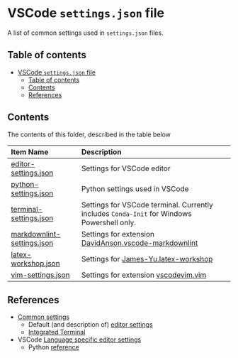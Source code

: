 # VSCode `settings.json` file

A list of common settings used in `settings.json` files.

## Table of contents

- [VSCode `settings.json` file](#vscode-settingsjson-file)
    - [Table of contents](#table-of-contents)
    - [Contents](#contents)
    - [References](#references)

## Contents

The contents of this folder, described in the table below

| Item Name | Description |
| :---- | :----- |
| [editor-settings.json](./editor-settings.json) | Settings for VSCode editor |
| [python-settings.json](./python-settings.json) | Python settings used in VSCode |
| [terminal-settings.json](./terminal-settings.json) | Settings for VSCode terminal. Currently includes `Conda-Init` for Windows Powershell only. |
| [markdownlint-settings.json](./markdownlint-settings.json) | Settings for extension [DavidAnson.vscode-markdownlint](https://marketplace.visualstudio.com/items?itemName=DavidAnson.vscode-markdownlint) |
| [latex-workshop.json](./latex-workshop.json) | Settings for [James-Yu.latex-workshop](https://marketplace.visualstudio.com/items?itemName=James-Yu.latex-workshop) |
| [vim-settings.json](./vim-settings.json) | Settings for extension [vscodevim.vim](https://marketplace.visualstudio.com/items?itemName=vscodevim.vim) |

## References

- [Common settings](https://code.visualstudio.com/docs/getstarted/settings)
    - Default (and description of) [editor settings](https://code.visualstudio.com/docs/getstarted/settings#_default-settings)
    - [Integrated Terminal](https://code.visualstudio.com/docs/editor/integrated-terminal)
- VSCode [Language specific editor settings](https://code.visualstudio.com/docs/getstarted/settings#_languagespecific-editor-settings)
    - Python [reference](https://code.visualstudio.com/docs/python/settings-reference)
